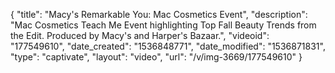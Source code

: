 {
    "title": "Macy's Remarkable You: Mac Cosmetics Event",
    "description": "Mac Cosmetics Teach Me Event highlighting Top Fall Beauty Trends from the Edit.  Produced by Macy's and Harper's Bazaar.",
    "videoid": "177549610",
    "date_created": "1536848771",
    "date_modified": "1536871831",
    "type": "captivate",
    "layout": "video",
    "url": "\/v\/img-3669\/177549610"
}